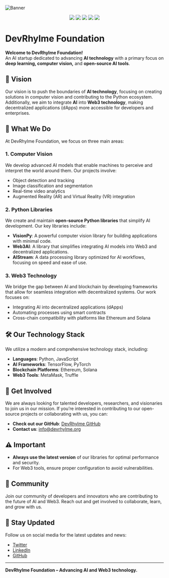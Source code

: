 ![Banner](https://github.com/user-attachments/assets/c3a578f4-5f94-4307-be0d-bd2295645375)

<p align="center"> 
  <a href="https://mail.google.com/mail/u/0/?tab=rm&ogbl#inbox?compose=CllgCJTNqGCwxWWsdRcdPfdsTsQdLlSLrjkkbxGKmBjfKBjWtSBRtlSztGlCNktJncZxhStxCJB"><img src="https://img.shields.io/badge/Gmail-D14836?style=for-the-badge&logo=gmail&logoColor=white" /></a>
  <a href="#"><img src="https://img.shields.io/badge/LinkedIn-0077B5?style=for-the-badge&logo=linkedin&logoColor=white" /></a>
  <a href="#"><img src="https://img.shields.io/badge/Instagram-E4405F?style=for-the-badge&logo=instagram&logoColor=white" /></a>
  <a href="#"><img src="https://img.shields.io/badge/Slack-4A154B?style=for-the-badge&logo=slack&logoColor=white" /></a>
  <a href="#"><img src="https://img.shields.io/badge/X-000000?style=for-the-badge&logo=x&logoColor=white" /></a>
</p>

# DevRhylme Foundation

**Welcome to DevRhylme Foundation!**  
An AI startup dedicated to advancing **AI technology** with a primary focus on **deep learning, computer vision,** and **open-source AI tools**.


## 🌟 Vision
Our vision is to push the boundaries of **AI technology**, focusing on creating solutions in computer vision and contributing to the Python ecosystem. Additionally, we aim to integrate **AI** into **Web3 technology**, making decentralized applications (dApps) more accessible for developers and enterprises.

## 💼 What We Do
At DevRhylme Foundation, we focus on three main areas:

### 1. Computer Vision
We develop advanced AI models that enable machines to perceive and interpret the world around them. Our projects involve:
- Object detection and tracking
- Image classification and segmentation
- Real-time video analytics
- Augmented Reality (AR) and Virtual Reality (VR) integration

### 2. Python Libraries
We create and maintain **open-source Python libraries** that simplify AI development. Our key libraries include:
- **VisionPy**: A powerful computer vision library for building applications with minimal code.
- **Web3AI**: A library that simplifies integrating AI models into Web3 and decentralized applications.
- **AIStream**: A data processing library optimized for AI workflows, focusing on speed and ease of use.

### 3. Web3 Technology
We bridge the gap between AI and blockchain by developing frameworks that allow for seamless integration with decentralized systems. Our work focuses on:
- Integrating AI into decentralized applications (dApps)
- Automating processes using smart contracts
- Cross-chain compatibility with platforms like Ethereum and Solana

## 🛠️ Our Technology Stack
We utilize a modern and comprehensive technology stack, including:
- **Languages**: Python, JavaScript
- **AI Frameworks**: TensorFlow, PyTorch
- **Blockchain Platforms**: Ethereum, Solana
- **Web3 Tools**: MetaMask, Truffle

## 🔗 Get Involved
We are always looking for talented developers, researchers, and visionaries to join us in our mission. If you’re interested in contributing to our open-source projects or collaborating with us, you can:

- **Check out our GitHub**: [DevRhylme GitHub](https://github.com/DevRhylme)
- **Contact us**: info@devrhylme.org

## ⚠️ Important
- **Always use the latest version** of our libraries for optimal performance and security.
- For Web3 tools, ensure proper configuration to avoid vulnerabilities.

## 💬 Community
Join our community of developers and innovators who are contributing to the future of AI and Web3. Reach out and get involved to collaborate, learn, and grow with us.

## 📢 Stay Updated
Follow us on social media for the latest updates and news:
- [Twitter](https://twitter.com/devrhylme)
- [LinkedIn](https://www.linkedin.com/company/devrhylme)
- [GitHub](https://github.com/DevRhylme)

---

**DevRhylme Foundation – Advancing AI and Web3 technology.**
